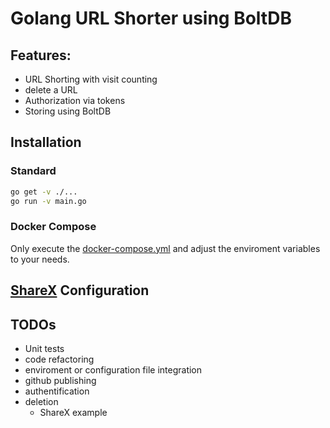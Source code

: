 # Golang URL Shorter using BoltDB

## Features:

- URL Shorting with visit counting
- delete a URL
- Authorization via tokens
- Storing using BoltDB

## Installation

### Standard

```bash
go get -v ./...
go run -v main.go
```
### Docker Compose

Only execute the [docker-compose.yml](docker-compose.yml) and adjust the enviroment variables to your needs.

## [ShareX](https://github.com/ShareX/ShareX) Configuration

## TODOs

- Unit tests
- code refactoring
- enviroment or configuration file integration
- github publishing
- authentification
- deletion
  - ShareX example